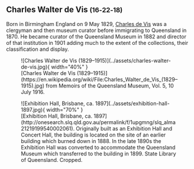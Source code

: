 ## Charles Walter de Vis <small>(16‑22‑18)</small>

Born in Birmingham England on 9 May 1829, [Charles de Vis](https://adb.anu.edu.au/biography/de-vis-charles-walter-3406) was a clergyman and then museum curator before immigrating to Queensland in 1870. He became curator of the Queensland Museum in 1882 and director of that institution in 1901 adding much to the extent of the collections, their classification and display.

<!--
![Exhibition Hall, Brisbane, ca. 1897](../assets/exhibition-hall-1897.jpg){ width="70.6%" } ![Charles Walter de Vis (1829–1915)](../assets/charles-walter-de-vis.jpg){ width="26.5%" } 


*<small>[Exhibition Hall, Brisbane, ca. 1897](http://onesearch.slq.qld.gov.au/permalink/f/1upgmng/slq_alma21219199540002061). Originally built as an Exhibition Hall and Concert Hall, the building is located on the site of an earlier building which burned down in 1888. In the late 1890s the Exhibition Hall was converted to accommodate the Queensland Museum which transferred to the building in 1899. State Library of Queensland. Cropped.</small>*<br>
*<small>[Charles Walter de Vis (1829–1915)](https://en.wikipedia.org/wiki/File:Charles_Walter_de_Vis_(1829–1915).jpg) from Memoirs of the Queensland Museum, Vol. 5, 10 July 1916.</small>*
-->

<figure markdown> 
  ![Charles Walter de Vis (1829–1915)](../assets/charles-walter-de-vis.jpg){ width="40%" }
  <figcaption markdown>[Charles Walter de Vis (1829–1915)](https://en.wikipedia.org/wiki/File:Charles_Walter_de_Vis_(1829–1915).jpg) from Memoirs of the Queensland Museum, Vol. 5, 10 July 1916.</figcaption>
</figure>
<figure markdown>
  ![Exhibition Hall, Brisbane, ca. 1897](../assets/exhibition-hall-1897.jpg){ width="70%" }
  <figcaption markdown>[Exhibition Hall, Brisbane, ca. 1897](http://onesearch.slq.qld.gov.au/permalink/f/1upgmng/slq_alma21219199540002061). Originally built as an Exhibition Hall and Concert Hall, the building is located on the site of an earlier building which burned down in 1888. In the late 1890s the Exhibition Hall was converted to accommodate the Queensland Museum which transferred to the building in 1899. State Library of Queensland. Cropped.</figcaption> 
</figure> 


<!--
<figure>
  <img src="../assets/exhibition-hall-1897.jpg" alt="Exhibition Hall, Brisbane, ca. 1897" width="70.6%">
  <figcaption><a href="http://onesearch.slq.qld.gov.au/permalink/f/1upgmng/slq_alma21219199540002061">Exhibition Hall, Brisbane, ca. 1897</a>. Originally built as an Exhibition Hall and Concert Hall, the building is located on the site of an earlier building which burned down in 1888. In the late 1890s the Exhibition Hall was converted to accommodate the Queensland Museum which transferred to the building in 1899. State Library of Queensland. Cropped.</figcaption> 
</figure> 
<figure> 
  <img src="../assets/charles-walter-de-vis.jpg" alt="Charles Walter de Vis (1829–1915)" width="26.5%">
  <figcaption><a href="http://onesearch.slq.qld.gov.au/permalink/f/1upgmng/slq_alma21219199540002061">Charles Walter de Vis (1829–1915)</a> from Memoirs of the Queensland Museum, Vol. 5, 10 July 1916.</figcaption> 
</figure>
-->

<!-- https://trove.nla.gov.au/newspaper/article/190555246 -->

<!--
<img src="../assets/charles-walter-de-vis.jpg" srcset="../assets/charles-walter-de-vis-480w.jpg 480w, ../assets/charles-walter-de-vis-1080w.jpg 1080w" sizes="50vw">
-->